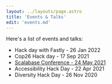 ```yaml
---
layout: ../layouts/page.astro
title: 'Events & Talks'
edit: 'events.md'
---
```


Here's a list of events and talks:

- Hack day with Fastly - 26 Jan 2022
- Cop26 Hack day - 17 Sep 2021
- [Scalabase Conference - 24 May 2021](https://www.47deg.com/blog/scalabase-video/)
- Accessibility Hack Day - 22 Apr 2021
- Diversity Hack Day - 26 Nov 2020
